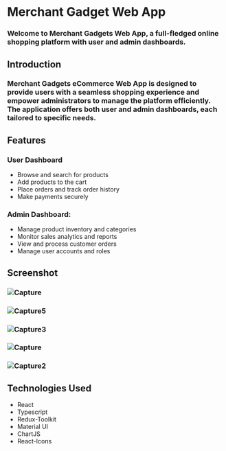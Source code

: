 # Merchant Gadget Web App
### Welcome to Merchant Gadgets Web App, a full-fledged online shopping platform with user and admin dashboards.

## Introduction
### Merchant Gadgets eCommerce Web App is designed to provide users with a seamless shopping experience and empower administrators to manage the platform efficiently. The application offers both user and admin dashboards, each tailored to specific needs.

##  Features
### User Dashboard
- Browse and search for products
- Add products to the cart
- Place orders and track order history
- Make payments securely
  
### Admin Dashboard:
 - Manage product inventory and categories
  - Monitor sales analytics and reports
  -  View and process customer orders
  -   Manage user accounts and roles

  
## Screenshot
### ![Capture](https://github.com/fasas1/merchant_client/assets/47166372/8d8006dc-195f-4eff-86e3-c1660d74528e)
### ![Capture5](https://github.com/fasas1/merchant_client/assets/47166372/a68c8936-04de-45bd-a227-613f8d3b0cfd)
### ![Capture3](https://github.com/fasas1/merchant_client/assets/47166372/a6274186-06d2-436e-af98-e252309baf57)
### ![Capture](https://github.com/fasas1/merchant_client/assets/47166372/87e3fcb2-cbb8-4165-bb74-a0e8c0d5d19b)
### ![Capture2](https://github.com/fasas1/merchant_client/assets/47166372/7523975d-7bde-43da-a253-e94cc438d523)

## Technologies Used
- React
- Typescript
- Redux-Toolkit
- Material UI
- ChartJS
- React-Icons
